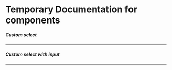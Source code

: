 # Temporary Documentation for components

##### Custom select
---


##### Custom select with input
---
